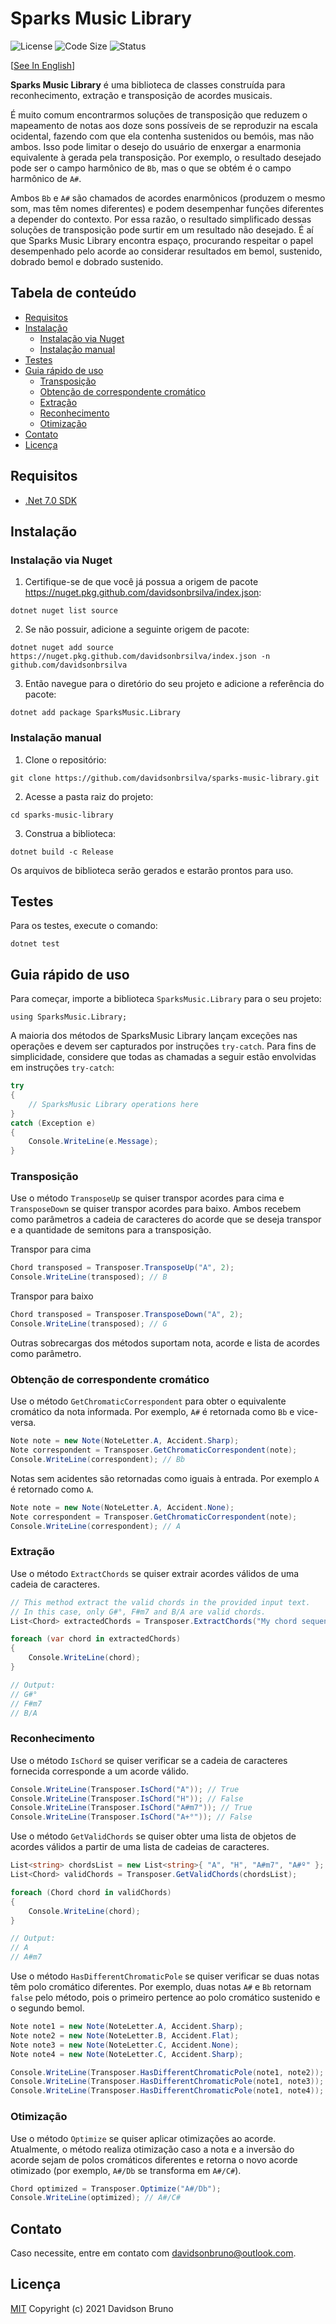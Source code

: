 # Sparks Music Library <!-- omit in toc -->

![License](https://img.shields.io/github/license/davidsonbrsilva/sparks-music-library) ![Code Size](https://img.shields.io/github/languages/code-size/davidsonbrsilva/sparks-music-library) ![Status](https://img.shields.io/badge/status-stopped-red)

[[See In English](README.md)]

**Sparks Music Library** é uma biblioteca de classes construída para reconhecimento, extração e transposição de acordes musicais.

É muito comum encontrarmos soluções de transposição que reduzem o mapeamento de notas aos doze sons possíveis de se reproduzir na escala ocidental, fazendo com que ela contenha sustenidos ou bemóis, mas não ambos. Isso pode limitar o desejo do usuário de enxergar a enarmonia equivalente à gerada pela transposição. Por exemplo, o resultado desejado pode ser o campo harmônico de `Bb`, mas o que se obtém é o campo harmônico de `A#`.

Ambos `Bb` e `A#` são chamados de acordes enarmônicos (produzem o mesmo som, mas têm nomes diferentes) e podem desempenhar funções diferentes a depender do contexto. Por essa razão, o resultado simplificado dessas soluções de transposição pode surtir em um resultado não desejado. É aí que Sparks Music Library encontra espaço, procurando respeitar o papel desempenhado pelo acorde ao considerar resultados em bemol, sustenido, dobrado bemol e dobrado sustenido.

## Tabela de conteúdo <!-- omit in toc -->

- [Requisitos](#requisitos)
- [Instalação](#instalação)
  - [Instalação via Nuget](#instalação-via-nuget)
  - [Instalação manual](#instalação-manual)
- [Testes](#testes)
- [Guia rápido de uso](#guia-rápido-de-uso)
  - [Transposição](#transposição)
  - [Obtenção de correspondente cromático](#obtenção-de-correspondente-cromático)
  - [Extração](#extração)
  - [Reconhecimento](#reconhecimento)
  - [Otimização](#otimização)
- [Contato](#contato)
- [Licença](#licença)

## Requisitos

- [.Net 7.0 SDK](https://dotnet.microsoft.com/pt-br/download/dotnet/7.0)

## Instalação

### Instalação via Nuget

1. Certifique-se de que você já possua a origem de pacote https://nuget.pkg.github.com/davidsonbrsilva/index.json:
```
dotnet nuget list source
```

2. Se não possuir, adicione a seguinte origem de pacote:
```
dotnet nuget add source https://nuget.pkg.github.com/davidsonbrsilva/index.json -n github.com/davidsonbrsilva
```

3. Então navegue para o diretório do seu projeto e adicione a referência do pacote:
```
dotnet add package SparksMusic.Library
```

### Instalação manual

1. Clone o repositório:

```
git clone https://github.com/davidsonbrsilva/sparks-music-library.git
```

2. Acesse a pasta raiz do projeto:

```
cd sparks-music-library
```

3. Construa a biblioteca:

```
dotnet build -c Release
```

Os arquivos de biblioteca serão gerados e estarão prontos para uso.

## Testes

Para os testes, execute o comando:

```
dotnet test
```

## Guia rápido de uso

Para começar, importe a biblioteca `SparksMusic.Library` para o seu projeto:

```
using SparksMusic.Library;
```

A maioria dos métodos de SparksMusic Library lançam exceções nas operações e devem ser capturados por instruções `try-catch`. Para fins de simplicidade, considere que todas as chamadas a seguir estão envolvidas em instruções `try-catch`:

```csharp
try
{
    // SparksMusic Library operations here
}
catch (Exception e)
{
    Console.WriteLine(e.Message);
}
```

### Transposição

Use o método `TransposeUp` se quiser transpor acordes para cima e `TransposeDown` se quiser transpor acordes para baixo. Ambos recebem como parâmetros a cadeia de caracteres do acorde que se deseja transpor e a quantidade de semitons para a transposição.

Transpor para cima

```csharp
Chord transposed = Transposer.TransposeUp("A", 2);
Console.WriteLine(transposed); // B
```

Transpor para baixo

```csharp
Chord transposed = Transposer.TransposeDown("A", 2);
Console.WriteLine(transposed); // G
```

Outras sobrecargas dos métodos suportam nota, acorde e lista de acordes como parâmetro.

### Obtenção de correspondente cromático

Use o método `GetChromaticCorrespondent` para obter o equivalente cromático da nota informada. Por exemplo, `A#` é retornada como `Bb` e vice-versa.

```csharp
Note note = new Note(NoteLetter.A, Accident.Sharp);
Note correspondent = Transposer.GetChromaticCorrespondent(note);
Console.WriteLine(correspondent); // Bb
```

Notas sem acidentes são retornadas como iguais à entrada. Por exemplo `A` é retornado como `A`.

```csharp
Note note = new Note(NoteLetter.A, Accident.None);
Note correspondent = Transposer.GetChromaticCorrespondent(note);
Console.WriteLine(correspondent); // A
```

### Extração

Use o método `ExtractChords` se quiser extrair acordes válidos de uma cadeia de caracteres.

```csharp
// This method extract the valid chords in the provided input text.
// In this case, only G#°, F#m7 and B/A are valid chords.
List<Chord> extractedChords = Transposer.ExtractChords("My chord sequence is G#°  F#m7  Fº+    F#m7/A###     B/A");

foreach (var chord in extractedChords)
{
    Console.WriteLine(chord);
}

// Output:
// G#°
// F#m7
// B/A
```

### Reconhecimento

Use o método `IsChord` se quiser verificar se a cadeia de caracteres fornecida corresponde a um acorde válido.

```csharp
Console.WriteLine(Transposer.IsChord("A")); // True
Console.WriteLine(Transposer.IsChord("H")); // False
Console.WriteLine(Transposer.IsChord("A#m7")); // True
Console.WriteLine(Transposer.IsChord("A+°")); // False
```

Use o método `GetValidChords` se quiser obter uma lista de objetos de acordes válidos a partir de uma lista de cadeias de caracteres.

```csharp
List<string> chordsList = new List<string>{ "A", "H", "A#m7", "A#º" };
List<Chord> validChords = Transposer.GetValidChords(chordsList);

foreach (Chord chord in validChords)
{
    Console.WriteLine(chord);
}

// Output:
// A
// A#m7
```

Use o método `HasDifferentChromaticPole` se quiser verificar se duas notas têm polo cromático diferentes. Por exemplo, duas notas `A#` e `Bb` retornam `false` pelo método, pois o primeiro pertence ao polo cromático sustenido e o segundo bemol.

```csharp
Note note1 = new Note(NoteLetter.A, Accident.Sharp);
Note note2 = new Note(NoteLetter.B, Accident.Flat);
Note note3 = new Note(NoteLetter.C, Accident.None);
Note note4 = new Note(NoteLetter.C, Accident.Sharp);

Console.WriteLine(Transposer.HasDifferentChromaticPole(note1, note2)); // True
Console.WriteLine(Transposer.HasDifferentChromaticPole(note1, note3)); // False
Console.WriteLine(Transposer.HasDifferentChromaticPole(note1, note4)); // False
```

### Otimização

Use o método `Optimize` se quiser aplicar otimizações ao acorde. Atualmente, o método realiza otimização caso a nota e a inversão do acorde sejam de polos cromáticos diferentes e retorna o novo acorde otimizado (por exemplo, `A#/Db` se transforma em `A#/C#`).

```csharp
Chord optimized = Transposer.Optimize("A#/Db");
Console.WriteLine(optimized); // A#/C#
```

## Contato

Caso necessite, entre em contato com <davidsonbruno@outlook.com>.

## Licença

[MIT](LICENSE) Copyright (c) 2021 Davidson Bruno
